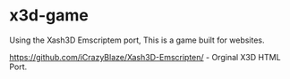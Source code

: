 # x3d-game
Using the Xash3D Emscriptem port, This is a game built for websites.

https://github.com/iCrazyBlaze/Xash3D-Emscripten/ - Orginal X3D HTML Port.

